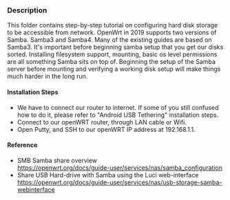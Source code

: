 ### Description
This folder contains step-by-step tutorial on configuring hard disk storage to be accessible from network. OpenWrt in 2019 supports two versions of Samba. Samba3 and Samba4. Many of the existing guides are based on Samba3. It's important before beginning samba setup that you get our disks sorted. Installing filesystem support, mounting, basic os level permissions are all something Samba sits on top of. Beginning the setup of the Samba server before mounting and verifying a working disk setup will make things much harder in the long run.

#### Installation Steps
*  We have to connect our router to internet. If some of you still confused how to do it, please refer to "Android USB Tethering" installation steps.
* Connect to our openWRT router, through LAN cable or Wifi.
* Open Putty, and SSH to our openWRT IP address at 192.168.1.1.


#### Reference
* SMB Samba share overview <br>
https://openwrt.org/docs/guide-user/services/nas/samba_configuration
* Share USB Hard-drive with Samba using the Luci web-interface <br>
https://openwrt.org/docs/guide-user/services/nas/usb-storage-samba-webinterface
